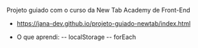 Projeto guiado com o curso da New Tab Academy de Front-End

- https://jana-dev.github.io/projeto-guiado-newtab/index.html

- O que aprendi:
  -- localStorage
  -- forEach
